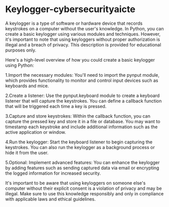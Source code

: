# Keylogger-cybersecurityaicte
A keylogger is a type of software or hardware device that records keystrokes on a computer without the user's knowledge. In Python, you can create a basic keylogger using various modules and techniques. However, it's important to note that using keyloggers without proper authorization is illegal and a breach of privacy. This description is provided for educational purposes only.

Here's a high-level overview of how you could create a basic keylogger using Python:

1.Import the necessary modules: You'll need to import the pynput module, which provides functionality to monitor and control input devices such as keyboards and mice.

2.Create a listener: Use the pynput.keyboard module to create a keyboard listener that will capture the keystrokes. You can define a callback function that will be triggered each time a key is pressed.

3.Capture and store keystrokes: Within the callback function, you can capture the pressed key and store it in a file or database. You may want to timestamp each keystroke and include additional information such as the active application or window.

4.Run the keylogger: Start the keyboard listener to begin capturing the keystrokes. You can also run the keylogger as a background process or hide it from the user.

5.Optional: Implement advanced features: You can enhance the keylogger by adding features such as sending captured data via email or encrypting the logged information for increased security.

It's important to be aware that using keyloggers on someone else's computer without their explicit consent is a violation of privacy and may be illegal. Make sure to use this knowledge responsibly and only in compliance with applicable laws and ethical guidelines.


